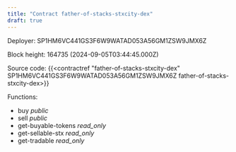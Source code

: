```yaml
---
title: "Contract father-of-stacks-stxcity-dex"
draft: true
---
```

Deployer: SP1HM6VC441GS3F6W9WATAD053A56GM1ZSW9JMX6Z


 



Block height: 164735 (2024-09-05T03:44:45.000Z)

Source code: {{<contractref "father-of-stacks-stxcity-dex" SP1HM6VC441GS3F6W9WATAD053A56GM1ZSW9JMX6Z father-of-stacks-stxcity-dex>}}

Functions:

* buy _public_
* sell _public_
* get-buyable-tokens _read_only_
* get-sellable-stx _read_only_
* get-tradable _read_only_
